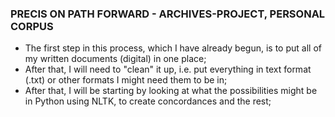 ### PRECIS ON PATH FORWARD - ARCHIVES-PROJECT, PERSONAL CORPUS
* The first step in this process, which I have already begun, is to put all of my written documents (digital) in one place;
* After that, I will need to "clean" it up, i.e. put everything in text format (.txt) or other formats I might need them to be in;
* After that, I will be starting by looking at what the possibilities might be in Python using NLTK, to create concordances and the rest;
